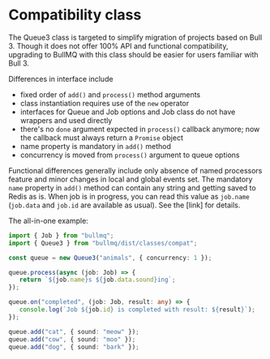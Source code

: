 # Compatibility class

The Queue3 class is targeted to simplify migration of projects based on Bull 3. Though it does not offer 100% API and functional compatibility, upgrading to BullMQ with this class should be easier for users familiar with Bull 3.

Differences in interface include

* fixed order of `add()` and `process()` method arguments
* class instantiation requires use of the `new` operator
* interfaces for Queue and Job options and Job class do not have wrappers and used directly
* there's no `done` argument expected in `process()` callback anymore; now the callback must always return a `Promise` object
* name property is mandatory in `add()` method
* concurrency is moved from `process()` argument to queue options

Functional differences generally include only absence of named processors feature and minor changes in local and global events set. The mandatory `name` property in `add()` method can contain any string and getting saved to Redis as is. When job is in progress, you can read this value as `job.name` \(`job.data` and `job.id` are available as usual\). See the \[link\] for details.

The all-in-one example:

```typescript
import { Job } from "bullmq";
import { Queue3 } from "bullmq/dist/classes/compat";

const queue = new Queue3("animals", { concurrency: 1 });

queue.process(async (job: Job) => {
   return `${job.name}s ${job.data.sound}ing`;
});

queue.on("completed", (job: Job, result: any) => {
   console.log(`Job ${job.id} is completed with result: ${result}`);
});

queue.add("cat", { sound: "meow" });
queue.add("cow", { sound: "moo" });
queue.add("dog", { sound: "bark" });
```

 


